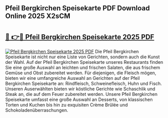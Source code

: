 ## Pfeil Bergkirchen Speisekarte PDF Download Online 2025 X2sCM

# <h2><a href="http://gca69pq.nevu.top/?p=Pfeil+Bergkirchen+Speisekarte">🔗 👉🔴 Pfeil Bergkirchen Speisekarte 2025 PDF</a></h2>

[![Pfeil Bergkirchen Speisekarte 2025 PDF](https://i.imgur.com/dBaPXMq.png)](http://gca69pq.nevu.top/?p=Pfeil+Bergkirchen+Speisekarte)
Die Pfeil Bergkirchen Speisekarte ist nicht nur eine Liste von Gerichten, sondern auch die Kunst der Wahl. Auf der Pfeil Bergkirchen Speisekarte unseres Restaurants finden Sie eine große Auswahl an leichten und frischen Salaten, die aus frischem Gemüse und Obst zubereitet werden. Für diejenigen, die Fleisch mögen, bieten wir eine umfangreiche Auswahl an Gerichten auf der Pfeil Bergkirchen Speisekarte an: Rindfleisch, Schweinefleisch, Huhn und Fisch. Unseren Auserwählten bieten wir köstliche Gerichte wie Schaschlik und Steak an, die auf dem Feuer zubereitet werden. Unsere Pfeil Bergkirchen Speisekarte umfasst eine große Auswahl an Desserts, von klassischen Torten und Kuchen bis hin zu exquisiten Crème Brûlée und Schokoladenüberraschungen.
